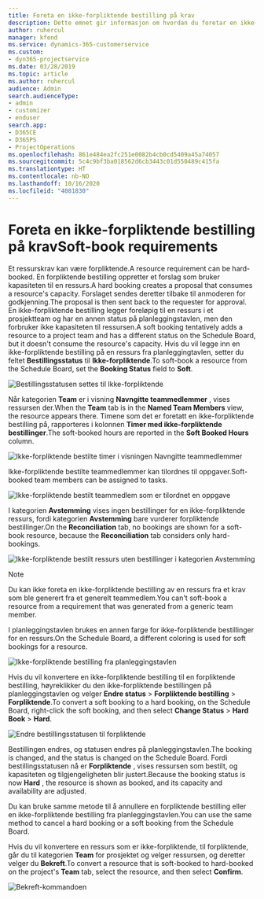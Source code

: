 ```yaml
---
title: Foreta en ikke-forpliktende bestilling på krav
description: Dette emnet gir informasjon om hvordan du foretar en ikke-forpliktende bestilling på krav.
author: ruhercul
manager: kfend
ms.service: dynamics-365-customerservice
ms.custom:
- dyn365-projectservice
ms.date: 03/28/2019
ms.topic: article
ms.author: ruhercul
audience: Admin
search.audienceType:
- admin
- customizer
- enduser
search.app:
- D365CE
- D365PS
- ProjectOperations
ms.openlocfilehash: 861e484ea2fc251e0082b4cb0cd5409a45a74057
ms.sourcegitcommit: 5c4c9bf3ba018562d6cb3443c01d550489c415fa
ms.translationtype: HT
ms.contentlocale: nb-NO
ms.lasthandoff: 10/16/2020
ms.locfileid: "4081830"
---
```

# <a name="soft-book-requirements"></a><span data-ttu-id="425d3-103">Foreta en ikke-forpliktende bestilling på krav</span><span class="sxs-lookup"><span data-stu-id="425d3-103">Soft-book requirements</span></span>

<span data-ttu-id="425d3-104">Et ressurskrav kan være forpliktende.</span><span class="sxs-lookup"><span data-stu-id="425d3-104">A resource requirement can be hard-booked.</span></span> <span data-ttu-id="425d3-105">En forpliktende bestilling oppretter et forslag som bruker kapasiteten til en ressurs.</span><span class="sxs-lookup"><span data-stu-id="425d3-105">A hard booking creates a proposal that consumes a resource's capacity.</span></span> <span data-ttu-id="425d3-106">Forslaget sendes deretter tilbake til anmoderen for godkjenning.</span><span class="sxs-lookup"><span data-stu-id="425d3-106">The proposal is then sent back to the requester for approval.</span></span> <span data-ttu-id="425d3-107">En ikke-forpliktende bestilling legger foreløpig til en ressurs i et prosjektteam og har en annen status på planleggingstavlen, men den forbruker ikke kapasiteten til ressursen.</span><span class="sxs-lookup"><span data-stu-id="425d3-107">A soft booking tentatively adds a resource to a project team and has a different status on the Schedule Board, but it doesn't consume the resource's capacity.</span></span> <span data-ttu-id="425d3-108">Hvis du vil legge inn en ikke-forpliktende bestilling på en ressurs fra planleggingtavlen, setter du feltet **Bestillingsstatus** til **Ikke-forpliktende**.</span><span class="sxs-lookup"><span data-stu-id="425d3-108">To soft-book a resource from the Schedule Board, set the **Booking Status** field to **Soft**.</span></span>

![Bestillingsstatusen settes til Ikke-forpliktende](media/Resource-Management-image77.png)

<span data-ttu-id="425d3-110">Når kategorien **Team** er i visning **Navngitte teammedlemmer** , vises ressursen der.</span><span class="sxs-lookup"><span data-stu-id="425d3-110">When the **Team** tab is in the **Named Team Members** view, the resource appears there.</span></span> <span data-ttu-id="425d3-111">Timene som det er foretatt en ikke-forpliktende bestilling på, rapporteres i kolonnen **Timer med ikke-forpliktende bestillinger**.</span><span class="sxs-lookup"><span data-stu-id="425d3-111">The soft-booked hours are reported in the **Soft Booked Hours** column.</span></span>

![Ikke-forpliktende bestilte timer i visningen Navngitte teammedlemmer](media/Resource-Management-image78.png)

<span data-ttu-id="425d3-113">Ikke-forpliktende bestilte teammedlemmer kan tilordnes til oppgaver.</span><span class="sxs-lookup"><span data-stu-id="425d3-113">Soft-booked team members can be assigned to tasks.</span></span>

![Ikke-forpliktende bestilt teammedlem som er tilordnet en oppgave](media/Resource-Management-image79.png)

<span data-ttu-id="425d3-115">I kategorien **Avstemming** vises ingen bestillinger for en ikke-forpliktende ressurs, fordi kategorien **Avstemming** bare vurderer forpliktende bestillinger.</span><span class="sxs-lookup"><span data-stu-id="425d3-115">On the **Reconciliation** tab, no bookings are shown for a soft-book resource, because the **Reconciliation** tab considers only hard-bookings.</span></span>

![Ikke-forpliktende bestilt ressurs uten bestillinger i kategorien Avstemming](media/Resource-Management-image80.png)

> [!NOTE]
> <span data-ttu-id="425d3-117">Du kan ikke foreta en ikke-forpliktende bestilling av en ressurs fra et krav som ble generert fra et generelt teammedlem.</span><span class="sxs-lookup"><span data-stu-id="425d3-117">You can't soft-book a resource from a requirement that was generated from a generic team member.</span></span>

<span data-ttu-id="425d3-118">I planleggingstavlen brukes en annen farge for ikke-forpliktende bestillinger for en ressurs.</span><span class="sxs-lookup"><span data-stu-id="425d3-118">On the Schedule Board, a different coloring is used for soft bookings for a resource.</span></span>

![Ikke-forpliktende bestilling fra planleggingstavlen](media/Resource-Management-image81.png)

<span data-ttu-id="425d3-120">Hvis du vil konvertere en ikke-forpliktende bestilling til en forpliktende bestilling, høyreklikker du den ikke-forpliktende bestillingen på planleggingstavlen og velger **Endre status** \> **Forpliktende bestilling** \> **Forpliktende**.</span><span class="sxs-lookup"><span data-stu-id="425d3-120">To convert a soft booking to a hard booking, on the Schedule Board, right-click the soft booking, and then select **Change Status** \> **Hard Book** \> **Hard**.</span></span>

![Endre bestillingsstatusen til forpliktende](media/Resource-Management-image82.png)

<span data-ttu-id="425d3-122">Bestillingen endres, og statusen endres på planleggingstavlen.</span><span class="sxs-lookup"><span data-stu-id="425d3-122">The booking is changed, and the status is changed on the Schedule Board.</span></span> <span data-ttu-id="425d3-123">Fordi bestillingsstatusen nå er **Forpliktende** , vises ressursen som bestilt, og kapasiteten og tilgjengeligheten blir justert.</span><span class="sxs-lookup"><span data-stu-id="425d3-123">Because the booking status is now **Hard** , the resource is shown as booked, and its capacity and availability are adjusted.</span></span>

<span data-ttu-id="425d3-124">Du kan bruke samme metode til å annullere en forpliktende bestilling eller en ikke-forpliktende bestilling fra planleggingstavlen.</span><span class="sxs-lookup"><span data-stu-id="425d3-124">You can use the same method to cancel a hard booking or a soft booking from the Schedule Board.</span></span>

<span data-ttu-id="425d3-125">Hvis du vil konvertere en ressurs som er ikke-forpliktende, til forpliktende, går du til kategorien **Team** for prosjektet og velger ressursen, og deretter velger du **Bekreft**.</span><span class="sxs-lookup"><span data-stu-id="425d3-125">To convert a resource that is soft-booked to hard-booked on the project's **Team** tab, select the resource, and then select **Confirm**.</span></span>

![Bekreft-kommandoen](media/Resource-Management-image83.png)
